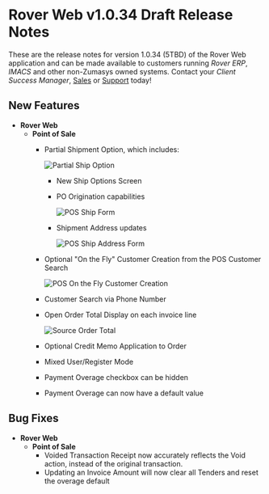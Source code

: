 # Rover Web v1.0.34 Draft Release Notes

<badge text= "Version 1.0.34" vertical="middle" />

<PageHeader />

These are the release notes for version 1.0.34 (5TBD) of the Rover Web application and can be made available to customers running _Rover ERP_, _IMACS_ and other non-Zumasys owned systems. Contact your _Client Success Manager_, [Sales](mailto:sales@zumasys.com?subject=Rover%20Web%20v1.0.33) or [Support](mailto:help@zumasys.com?subject=Rover%20Web%20v1.0.33) today!

## New Features

- **Rover Web**
   - **Point of Sale**
      - Partial Shipment Option, which includes:
    
        ![Partial Ship Option](/assets/img/screenshots/release-notes/rover-web-1.0.34/PartialShip.png)

        - New Ship Options Screen
        - PO Origination capabilities
  
            ![POS Ship Form](/assets/img/screenshots/release-notes/rover-web-1.0.34/ShipForm.png)

        - Shipment Address updates
  
            ![POS Ship Address Form](/assets/img/screenshots/release-notes/rover-web-1.0.34/shipaddress.png)

      - Optional "On the Fly" Customer Creation from the POS Customer Search

        ![POS On the Fly Customer Creation](/assets/img/screenshots/release-notes/rover-web-1.0.34/OnTheFlyCust.png)

      - Customer Search via Phone Number
      - Open Order Total Display on each invoice line
    
        ![Source Order Total](/assets/img/screenshots/release-notes/rover-web-1.0.34/SourceOrderTotal.png)
        
      - Optional Credit Memo Application to Order
      - Mixed User/Register Mode
      - Payment Overage checkbox can be hidden
      - Payment Overage can now have a default value

## Bug Fixes

- **Rover Web**
   - **Point of Sale**
      - Voided Transaction Receipt now accurately reflects the Void action, instead of the original transaction.
      - Updating an Invoice Amount will now clear all Tenders and reset the overage default

<PageFooter />
